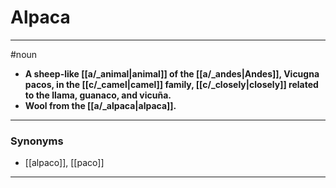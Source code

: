 # Alpaca
---
#noun
- **A sheep-like [[a/_animal|animal]] of the [[a/_andes|Andes]], Vicugna pacos, in the [[c/_camel|camel]] family, [[c/_closely|closely]] related to the llama, guanaco, and vicuña.**
- **Wool from the [[a/_alpaca|alpaca]].**
---
### Synonyms
- [[alpaco]], [[paco]]
---
